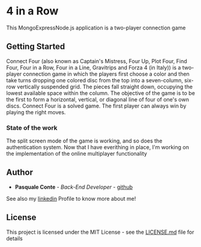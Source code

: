 # 4 in a Row

This MongoExpressNode.js application is a two-player connection game

## Getting Started

Connect Four (also known as Captain's Mistress, Four Up, Plot Four, Find Four, Four in a Row, Four in a Line, Gravitrips and Forza 4 (in Italy)) is a two-player connection game in which the players first choose a color and then take turns dropping one colored disc from the top into a seven-column, six-row vertically suspended grid. The pieces fall straight down, occupying the lowest available space within the column. The objective of the game is to be the first to form a horizontal, vertical, or diagonal line of four of one's own discs. Connect Four is a solved game. The first player can always win by playing the right moves.

### State of the work

The split screen mode of the game is working, and so does the authentication system.
Now that I have everithing in place, I'm working on the implementation of the online multiplayer functionality

## Author

* **Pasquale Conte** - *Back-End Developer* - [github](https://github.com/contepas)

See also my [linkedin](https://www.linkedin.com/in/pasqualeconte/) Profile to know more about me!

## License

This project is licensed under the MIT License - see the [LICENSE.md](LICENSE.md) file for details
